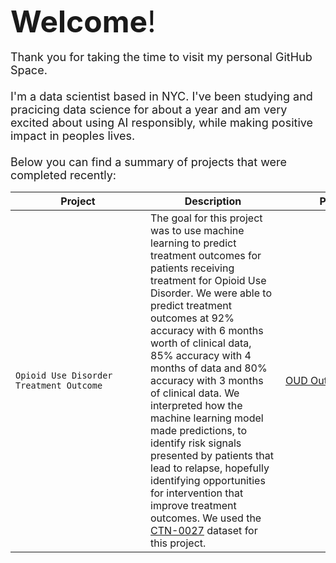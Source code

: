 <font size="8">**Welcome**!</font><br>
<br>
<font size="4">Thank you for taking the time to visit my personal GitHub Space. <br>
<br>
I'm a data scientist based in NYC.  I've been studying and pracicing data science for about a year and am very excited about using AI responsibly, while making positive impact in peoples lives.<br>
<br>
Below you can find a summary of projects that were completed recently:<br></font>

| <div style="width:200px">Project</div> |<div style="width:200px">Description</div>|<div style="width:200px">Project URL</div>|
| ---------------------------------------| ------------------------------------- |-------------------------------------|
| `Opioid Use Disorder Treatment Outcome`|The goal for this project was to use machine learning to predict treatment outcomes for patients receiving treatment for Opioid Use Disorder.  We were able to predict treatment outcomes at 92% accuracy with 6 months worth of clinical data, 85% accuracy with 4 months of data and 80% accuracy with 3 months of clinical data.  We interpreted how the machine learning model made predictions, to identify risk signals presented by patients that lead to relapse, hopefully identifying opportunities for intervention that improve treatment outcomes.  We used the [CTN-0027](https://datashare.nida.nih.gov/study/nida-ctn-0027) dataset for this project.|[OUD Outcome](https://github.com/DanHerman212/oud_treatment_outcome)
<!--
**DanHerman212/danherman212** is a ✨ _special_ ✨ repository because its `README.md` (this file) appears on your GitHub profile.

Here are some ideas to get you started:

- 🔭 I’m currently working on ...
- 🌱 I’m currently learning ...
- 👯 I’m looking to collaborate on ...
- 🤔 I’m looking for help with ...
- 💬 Ask me about ...
- 📫 How to reach me: ...
- 😄 Pronouns: ...
- ⚡ Fun fact: ...
-->

